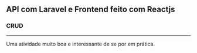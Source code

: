 ## API com Laravel e Frontend feito com Reactjs
### CRUD 



---


Uma atividade muito boa e interessante de se por em prática.
